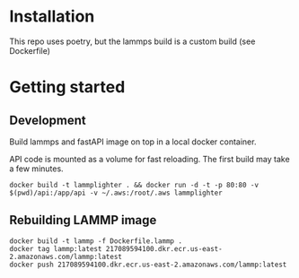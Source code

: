 # Installation

This repo uses poetry, but the lammps build is a custom build (see Dockerfile)

# Getting started

## Development
Build lammps and fastAPI image on top in a local docker container. 

API code is mounted as a volume for fast reloading. The first build may take a few minutes.

```
docker build -t lammplighter . && docker run -d -t -p 80:80 -v $(pwd)/api:/app/api -v ~/.aws:/root/.aws lammplighter
```

## Rebuilding LAMMP image
```
docker build -t lammp -f Dockerfile.lammp .
docker tag lammp:latest 217089594100.dkr.ecr.us-east-2.amazonaws.com/lammp:latest
docker push 217089594100.dkr.ecr.us-east-2.amazonaws.com/lammp:latest
```
